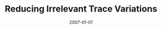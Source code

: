 ---
title: "Reducing Irrelevant Trace Variations"
date: 2007-01-01
venue: "22nd IEEE/ACM International Conference on Automated Software Engineering (ASE 2007), November 5-9, 2007, Atlanta, Georgia, USA"
paperurl: https://doi.org/10.1145/1321631.1321713
authors: "Madeline Diep, Sebastian G Elbaum and Matthew B Dwyer"
awards: ""
---